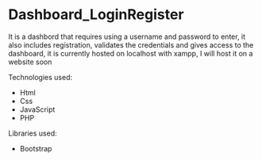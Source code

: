 # Dashboard_LoginRegister

It is a dashbord that requires using a username and password to enter, it also includes registration,
validates the credentials and gives access to the dashboard, it is currently hosted on localhost with xampp, 
I will host it on a website soon

Technologies used:
- Html
- Css
- JavaScript
- PHP

Libraries used:
- Bootstrap
